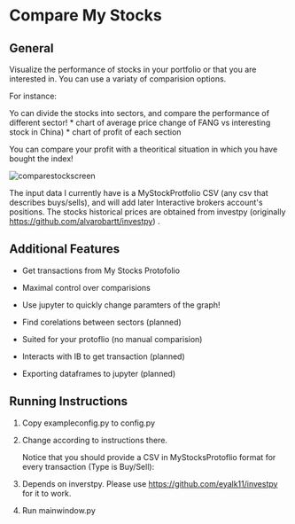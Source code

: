 # Compare My Stocks

## General 
Visualize the performance of stocks in your portfolio or that  you are interested in.
You can use a variaty of comparision options. 

For instance: 

Yo can divide the stocks into sectors, and compare the performance of different sector! 
    * chart of average price change of  FANG vs interesting stock in  China) 
    * chart of profit of each section 

You can compare your profit with a theoritical situation in which you have bought the index!



![comparestockscreen](https://user-images.githubusercontent.com/72234965/137033857-71283f52-59d7-4356-8f5c-8d43037ebf15.png)

The input data I currently have is a MyStockProtfolio CSV (any csv that describes buys/sells), and will add later  Interactive brokers account's positions. 
The stocks historical prices are obtained from investpy (originally https://github.com/alvarobartt/investpy) .


## Additional Features 

* Get transactions from My Stocks Protofolio 
* Maximal control over comparisions 
* Use jupyter to quickly change paramters of the graph! 
 
* Find corelations between sectors  (planned)
* Suited for your protoflio (no manual comparision)
* Interacts with IB to get transaction (planned)
* Exporting dataframes to  jupyter (planned)



## Running Instructions

 1. Copy exampleconfig.py to config.py
 2. Change according to instructions there.

    Notice that you should provide a CSV in MyStocksProtoflio format for every transaction (Type is Buy/Sell):


 3. Depends on inverstpy. Please use https://github.com/eyalk11/investpy for it to work.
 4. Run mainwindow.py
